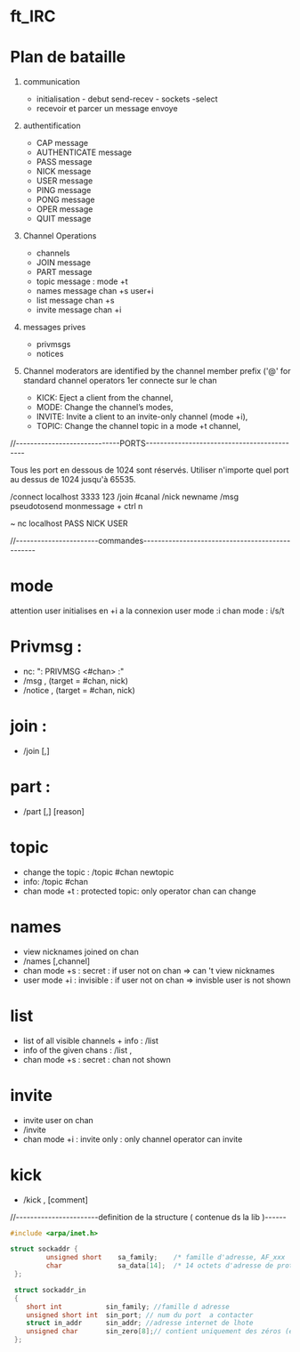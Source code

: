 # ft_IRC

# Plan de bataille 

1. communication
	- initialisation - debut send-recev - sockets -select
	- recevoir et parcer un message envoye


2. authentification 
	- CAP message
	- AUTHENTICATE message
	- PASS message
	- NICK message
	- USER message
	- PING message
	- PONG message
	- OPER message
	- QUIT message


3. Channel Operations
	- channels 
	- JOIN message
	- PART message
	- topic message : mode +t
	- names message chan +s  user+i
	- list message chan +s
	- invite message chan +i


4. messages prives
	- privmsgs
	- notices


5. Channel moderators are identified by the channel member prefix ('@' for standard channel operators
1er connecte sur le chan
	- KICK: Eject a client from the channel,
	- MODE: Change the channel’s modes,
	- INVITE: Invite a client to an invite-only channel (mode +i),
	- TOPIC: Change the channel topic in a mode +t channel,  

	
//-----------------------------PORTS--------------------------------------------

Tous les port en dessous de 1024 sont réservés.
Utiliser n'importe quel port au dessus de 1024 jusqu'à 65535.

/connect localhost 3333 123
/join #canal
/nick newname
/msg pseudotosend monmessage + ctrl n

~ nc localhost <port>
PASS <pass>
NICK <nick>
USER <nick> <user> <user> <user>


//-----------------------commandes------------------------------------------------
# mode
attention user initialises en +i a la connexion
user mode :i
chan mode : i/s/t

# Privmsg :
- nc: ": <nickname> PRIVMSG <#chan> :<message>"
- /msg <target>,<target> <texte> (target = #chan, nick)
- /notice <target>,<target> <texte> (target = #chan, nick)

# join :
- /join <chan>[,<chan>]

# part :
- /part <chan>[,<chan>] [reason]

# topic
- change the topic : /topic #chan newtopic
- info: /topic #chan
- chan mode +t : protected topic: only operator chan can change

# names
- view nicknames joined on chan
- /names <channel>[,channel] 
- chan mode +s : secret : if user not on chan => can 't view nicknames
- user mode +i : invisible : if user not on chan => invisble user is not shown

# list
- list of all visible channels  + info : /list
- info of the given chans : /list <chan>,<chan>
- chan mode +s : secret : chan not shown

# invite
- invite user on chan
- /invite <nickname><channel>
- chan mode +i : invite only : only channel operator can invite

# kick
- /kick <chan> <user>,<user> [comment]


//-----------------------definition de la structure ( contenue ds la lib )------
```c
#include <arpa/inet.h>

struct sockaddr {
         unsigned short    sa_family;    /* famille d'adresse, AF_xxx        */
         char              sa_data[14];  /* 14 octets d'adresse de protocole */
 };

 struct sockaddr_in
 {
 	short int			sin_family; //famille d adresse
 	unsigned short int	sin_port; // num du port  a contacter
 	struct in_addr		sin_addr; //adresse internet de lhote
 	unsigned char		sin_zero[8];// contient uniquement des zéros (étant donné que l'adresse IP et le port occupent 6 octets, les 8 octets restants doivent être à zéro)
 };